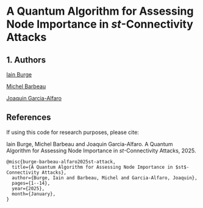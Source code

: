 # A Quantum Algorithm for Assessing Node Importance in $st$-Connectivity Attacks

## 1. Authors


<a href="https://github.com/iain-burge/iain-burge">Iain Burge</a>

<a href="https://carleton.ca/scs/people/michel-barbeau/">Michel Barbeau</a>

<a href="http://www-public.imtbs-tsp.eu/~garcia_a/web/">Joaquin Garcia-Alfaro</a>

## References

If using this code for research purposes, please cite:

Iain Burge, Michel Barbeau and Joaquin Garcia-Alfaro. A Quantum Algorithm for Assessing Node Importance in $st$-Connectivity Attacks, 2025.

```
@misc{burge-barbeau-alfaro2025st-attack,
  title={A Quantum Algorithm for Assessing Node Importance in $st$-Connectivity Attacks},
  author={Burge, Iain and Barbeau, Michel and Garcia-Alfaro, Joaquin},
  pages={1--14},
  year={2025},
  month={January},
}
```




